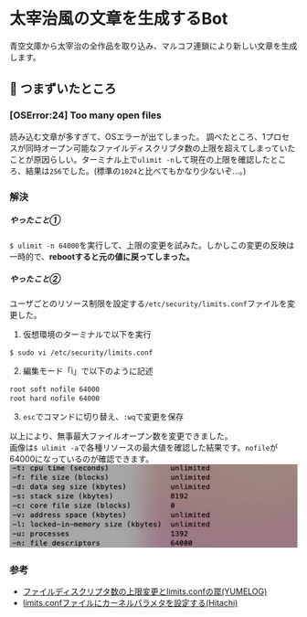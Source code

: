 # 太宰治風の文章を生成するBot
青空文庫から太宰治の全作品を取り込み、マルコフ連鎖により新しい文章を生成します。

## 🍕 つまずいたところ
### [OSError:24] Too many open files
読み込む文章が多すぎて、OSエラーが出てしまった。
調べたところ、1プロセスが同時オープン可能なファイルディスクリプタ数の上限を超えてしまっていたことが原因らしい。ターミナル上で`ulimit -n`して現在の上限を確認したところ、結果は`256`でした。(標準の`1024`と比べてもかなり少ないぞ…。)
### 解決
##### やったこと①
`$ ulimit -n 64000`を実行して、上限の変更を試みた。しかしこの変更の反映は一時的で、**rebootすると元の値に戻ってしまった。**<br>
##### やったこと②
ユーザごとのリソース制限を設定する`/etc/security/limits.conf`ファイルを変更した。
1. 仮想環境のターミナルで以下を実行
```console
$ sudo vi /etc/security/limits.conf
```
2. 編集モード「i」で以下のように記述
```console
root soft nofile 64000
root hard nofile 64000
```
3. `esc`でコマンドに切り替え、`:wq`で変更を保存

以上により、無事最大ファイルオープン数を変更できました。<br>
画像は`$ ulimit -a`で各種リソースの最大値を確認した結果です。`nofile`が64000になっているのが確認できます。
![ulimit_change結果](ulimit_change.jpg)
### 参考
- [ファイルディスクリプタ数の上限変更とlimits.confの罠(YUMELOG)](https://staffblog.yumemi.jp/ファイルディスクリプタ数の上限変更とlimits-confの罠-2/)
- [limits.confファイルにカーネルパラメタを設定する(Hitachi)](http://itdoc.hitachi.co.jp/manuals/3000/3000650130/HSYG0057.HTM)
